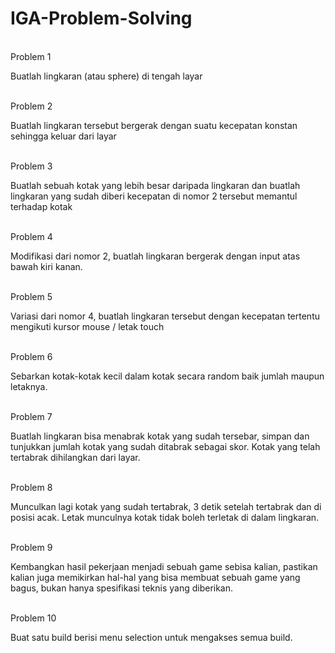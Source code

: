 # IGA-Problem-Solving

<br>
Problem 1

Buatlah lingkaran (atau sphere) di tengah layar

<br>
Problem 2

Buatlah lingkaran tersebut bergerak dengan suatu kecepatan konstan sehingga keluar dari layar

<br>
Problem 3

Buatlah sebuah kotak yang lebih besar daripada lingkaran dan buatlah lingkaran yang sudah diberi kecepatan di nomor 2 tersebut memantul terhadap kotak

<br>
Problem 4

Modifikasi dari nomor 2, buatlah lingkaran bergerak dengan input atas bawah kiri kanan. 

<br>
Problem 5

Variasi dari nomor 4, buatlah lingkaran tersebut dengan kecepatan tertentu mengikuti kursor mouse / letak touch

<br>
Problem 6

Sebarkan kotak-kotak kecil dalam kotak secara random baik jumlah maupun letaknya.

<br>
Problem 7

Buatlah lingkaran bisa menabrak kotak yang sudah tersebar, simpan dan tunjukkan jumlah kotak yang sudah ditabrak sebagai skor. Kotak yang telah tertabrak dihilangkan dari layar.

<br>
Problem 8

Munculkan lagi kotak yang sudah tertabrak, 3 detik setelah tertabrak dan di posisi acak. Letak munculnya kotak tidak boleh terletak di dalam lingkaran.

<br>
Problem 9

Kembangkan hasil pekerjaan menjadi sebuah game sebisa kalian, pastikan kalian juga memikirkan hal-hal yang bisa membuat sebuah game yang bagus, bukan hanya spesifikasi teknis yang diberikan.

<br>
Problem 10

Buat satu build berisi menu selection untuk mengakses semua build.
